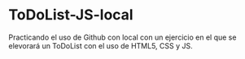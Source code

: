 # ToDoList-JS-local

Practicando el uso de Github con local con un ejercicio en el que se elevorará un ToDoList
con el uso de HTML5, CSS y JS.
